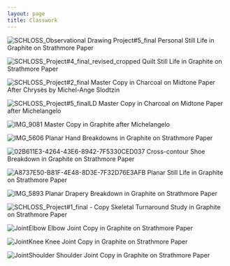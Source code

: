 ```yaml
---
layout: page
title: Classwork
---
```

![SCHLOSS_Observational Drawing Project#5_final](https://github.com/patchschloss/patchschloss.github.io/assets/14957489/c78d2c37-cba9-4647-a805-1ec1b277bf8e)
Personal Still Life in Graphite on Strathmore Paper

![SCHLOSS_Project#4_final_revised_cropped](https://github.com/patchschloss/patchschloss.github.io/assets/14957489/d9c24d5d-6fe5-459b-9456-1e162ef5198f)
Quilt Still Life in Graphite on Strathmore Paper

![SCHLOSS_Project#2_final](https://github.com/patchschloss/patchschloss.github.io/assets/14957489/c9d56d81-05cc-4297-929b-6f5a163fa89d)
Master Copy in Charcoal on Midtone Paper After Chrysès by Michel-Ange Slodtzin

![SCHLOSS_Project#5_finalLD](https://github.com/patchschloss/patchschloss.github.io/assets/14957489/51366a35-0d4f-43f1-9173-26a8ad0221dc)
Master Copy in Charcoal on Midtone Paper after Michelangelo

![IMG_9081](https://github.com/patchschloss/patchschloss.github.io/assets/14957489/551ca74e-8b90-46d3-98b4-7b57c2e6f612)
Master Copy in Graphite after Michelangelo

![IMG_5606](https://github.com/patchschloss/patchschloss.github.io/assets/14957489/f00f334b-6218-47d0-8e71-e6da89a2f852)
Planar Hand Breakdowns in Graphite on Strathmore Paper

![02B611E3-4264-43E6-8942-7F5330CED037](https://github.com/patchschloss/patchschloss.github.io/assets/14957489/33292a27-acd3-468e-ace9-2c59bfdd5c0d)
Cross-contour Shoe Breakdown in Graphite on Strathmore Paper

![A8737E50-B81F-4E48-8D3E-7F32D76E3AFB](https://github.com/patchschloss/patchschloss.github.io/assets/14957489/206aea71-2672-47c7-a6f6-850bda1dc734)
Planar Still Life in Graphite on Strathmore Paper

![IMG_5893](https://github.com/patchschloss/patchschloss.github.io/assets/14957489/69caa023-6187-45a6-93c9-b028e6487516)
Planar Drapery Breakdown in Graphite on Strathmore Paper

![SCHLOSS_Project#1_final - Copy](https://github.com/patchschloss/patchschloss.github.io/assets/14957489/637d922e-c49e-419c-9b80-f3a6640f117c)
Skeletal Turnaround Study in Graphite on Strathmore Paper

![JointElbow](https://github.com/patchschloss/patchschloss.github.io/assets/14957489/96db504d-3c97-4114-84b9-3e8032dc2810)
Elbow Joint Copy in Graphite on Strathmore Paper

![JointKnee](https://github.com/patchschloss/patchschloss.github.io/assets/14957489/dee39de8-fdc3-4ca3-95d6-1f44fec3a5b2)
Knee Joint Copy in Graphite on Strathmore Paper

![JointShoulder](https://github.com/patchschloss/patchschloss.github.io/assets/14957489/58a42748-20f9-47ad-afa0-dfd3bd54001e)
Shoulder Joint Copy in Graphite on Strathmore Paper
